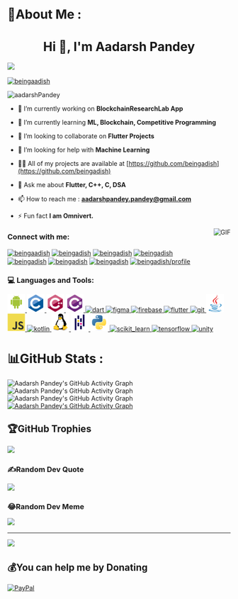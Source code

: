 # 💫About Me :

<h1 align="center">Hi 👋, I'm Aadarsh Pandey</h1>

<img src="https://readme-typing-svg.herokuapp.com?font=Algerians&color=F07C3D&width=500&lines=A+passionate+Flutter+developer+from+India+😊">


<p align="left"> <a href="https://twitter.com/beingaadish" target="blank"><img src="https://img.shields.io/twitter/follow/beingaadish?logo=twitter&style=for-the-badge" alt="beingaadish" /></a> </p>

<img src="https://komarev.com/ghpvc/?username=beingadish&label=visiters&color=orange&style=flat" alt="aadarshPandey" />

- 🔭 I’m currently working on **BlockchainResearchLab App**

- 🌱 I’m currently learning **ML, Blockchain, Competitive Programming**

- 👯 I’m looking to collaborate on **Flutter Projects**

- 🤝 I’m looking for help with **Machine Learning**

- 👨‍💻 All of my projects are available at [https://github.com/beingadish](https://github.com/beingadish)

- 💬 Ask me about **Flutter, C++, C, DSA**

- 📫 How to reach me : **aadarshpandey.pandey@gmail.com**

- ⚡ Fun fact **I am Omnivert.**

<img align ="right" alt="GIF" height="70px" src="https://octodex.github.com/images/daftpunktocat-guy.gif" />

<h3 align="left">Connect with me:</h3>
<p align="left">
<a href="https://twitter.com/beingaadish" target="blank"><img align="center" src="https://raw.githubusercontent.com/rahuldkjain/github-profile-readme-generator/master/src/images/icons/Social/twitter.svg" alt="beingaadish" height="30" width="40" /></a>
<a href="https://linkedin.com/in/beingadish" target="blank"><img align="center" src="https://raw.githubusercontent.com/rahuldkjain/github-profile-readme-generator/master/src/images/icons/Social/linked-in-alt.svg" alt="beingadish" height="30" width="40" /></a>
<a href="https://instagram.com/beingadish" target="blank"><img align="center" src="https://raw.githubusercontent.com/rahuldkjain/github-profile-readme-generator/master/src/images/icons/Social/instagram.svg" alt="beingadish" height="30" width="40" /></a>
<a href="https://www.codechef.com/users/beingadish" target="blank"><img align="center" src="https://cdn.jsdelivr.net/npm/simple-icons@3.1.0/icons/codechef.svg" alt="beingadish" height="30" width="40" /></a>
<a href="https://www.hackerrank.com/aadarshpandey_p1" target="blank"><img align="center" src="https://raw.githubusercontent.com/rahuldkjain/github-profile-readme-generator/master/src/images/icons/Social/hackerrank.svg" alt="beingadish" height="30" width="40" /></a>
<a href="https://codeforces.com/profile/beingadish" target="blank"><img align="center" src="https://raw.githubusercontent.com/rahuldkjain/github-profile-readme-generator/master/src/images/icons/Social/codeforces.svg" alt="beingadish" height="30" width="40" /></a>
<a href="https://www.leetcode.com/beingadish" target="blank"><img align="center" src="https://raw.githubusercontent.com/rahuldkjain/github-profile-readme-generator/master/src/images/icons/Social/leet-code.svg" alt="beingadish" height="30" width="40" /></a>
<a href="https://auth.geeksforgeeks.org/user/beingadish/profile" target="blank"><img align="center" src="https://raw.githubusercontent.com/rahuldkjain/github-profile-readme-generator/master/src/images/icons/Social/geeks-for-geeks.svg" alt="beingadish/profile" height="30" width="40" /></a>
</p>
<h3 align="left">💻 Languages and Tools:</h3>
<p align="left"> <a href="https://developer.android.com" target="_blank" rel="noreferrer"> <img src="https://raw.githubusercontent.com/devicons/devicon/master/icons/android/android-original-wordmark.svg" alt="android" width="40" height="40"/> </a> <a href="https://www.cprogramming.com/" target="_blank" rel="noreferrer"> <img src="https://raw.githubusercontent.com/devicons/devicon/master/icons/c/c-original.svg" alt="c" width="40" height="40"/> </a> <a href="https://www.w3schools.com/cpp/" target="_blank" rel="noreferrer"> <img src="https://raw.githubusercontent.com/devicons/devicon/master/icons/cplusplus/cplusplus-original.svg" alt="cplusplus" width="40" height="40"/> </a> <a href="https://www.w3schools.com/cs/" target="_blank" rel="noreferrer"> <img src="https://raw.githubusercontent.com/devicons/devicon/master/icons/csharp/csharp-original.svg" alt="csharp" width="40" height="40"/> </a> <a href="https://dart.dev" target="_blank" rel="noreferrer"> <img src="https://www.vectorlogo.zone/logos/dartlang/dartlang-icon.svg" alt="dart" width="40" height="40"/> </a> <a href="https://www.figma.com/" target="_blank" rel="noreferrer"> <img src="https://www.vectorlogo.zone/logos/figma/figma-icon.svg" alt="figma" width="40" height="40"/> </a> <a href="https://firebase.google.com/" target="_blank" rel="noreferrer"> <img src="https://www.vectorlogo.zone/logos/firebase/firebase-icon.svg" alt="firebase" width="40" height="40"/> </a> <a href="https://flutter.dev" target="_blank" rel="noreferrer"> <img src="https://www.vectorlogo.zone/logos/flutterio/flutterio-icon.svg" alt="flutter" width="40" height="40"/> </a> <a href="https://git-scm.com/" target="_blank" rel="noreferrer"> <img src="https://www.vectorlogo.zone/logos/git-scm/git-scm-icon.svg" alt="git" width="40" height="40"/> </a> <a href="https://www.java.com" target="_blank" rel="noreferrer"> <img src="https://raw.githubusercontent.com/devicons/devicon/master/icons/java/java-original.svg" alt="java" width="40" height="40"/> </a> <a href="https://developer.mozilla.org/en-US/docs/Web/JavaScript" target="_blank" rel="noreferrer"> <img src="https://raw.githubusercontent.com/devicons/devicon/master/icons/javascript/javascript-original.svg" alt="javascript" width="40" height="40"/> </a> <a href="https://kotlinlang.org" target="_blank" rel="noreferrer"> <img src="https://www.vectorlogo.zone/logos/kotlinlang/kotlinlang-icon.svg" alt="kotlin" width="40" height="40"/> </a> <a href="https://www.linux.org/" target="_blank" rel="noreferrer"> <img src="https://raw.githubusercontent.com/devicons/devicon/master/icons/linux/linux-original.svg" alt="linux" width="40" height="40"/> </a> <a href="https://pandas.pydata.org/" target="_blank" rel="noreferrer"> <img src="https://raw.githubusercontent.com/devicons/devicon/2ae2a900d2f041da66e950e4d48052658d850630/icons/pandas/pandas-original.svg" alt="pandas" width="40" height="40"/> </a> <a href="https://www.python.org" target="_blank" rel="noreferrer"> <img src="https://raw.githubusercontent.com/devicons/devicon/master/icons/python/python-original.svg" alt="python" width="40" height="40"/> </a> <a href="https://scikit-learn.org/" target="_blank" rel="noreferrer"> <img src="https://upload.wikimedia.org/wikipedia/commons/0/05/Scikit_learn_logo_small.svg" alt="scikit_learn" width="40" height="40"/> </a> <a href="https://www.tensorflow.org" target="_blank" rel="noreferrer"> <img src="https://www.vectorlogo.zone/logos/tensorflow/tensorflow-icon.svg" alt="tensorflow" width="40" height="40"/> </a> <a href="https://unity.com/" target="_blank" rel="noreferrer"> <img src="https://www.vectorlogo.zone/logos/unity3d/unity3d-icon.svg" alt="unity" width="40" height="40"/> </a> </p>

# 📊GitHub Stats :
![Aadarsh Pandey's GitHub Activity Graph](https://github-readme-stats.vercel.app/api?username=beingadish&theme=highcontrast&hide_border=true&include_all_commits=false&count_private=true)<br/>
![Aadarsh Pandey's GitHub Activity Graph](https://github-readme-streak-stats.herokuapp.com/?user=beingadish&theme=highcontrast&hide_border=true)<br/>
![Aadarsh Pandey's GitHub Activity Graph](https://github-readme-stats.vercel.app/api/top-langs/?username=beingadish&theme=highcontrast&hide_border=true&include_all_commits=false&count_private=true&layout=compact)
[![Aadarsh Pandey's GitHub Activity Graph](https://activity-graph.herokuapp.com/graph?username=beingadish&theme=xcode&hide_border=true)<br/>](https://github.com/beingadish)

## 🏆GitHub Trophies
![](https://github-profile-trophy.vercel.app/?username=beingadish&theme=darkhub&no-frame=true&no-bg=false&margin-w=4)

### ✍️Random Dev Quote
![](https://quotes-github-readme.vercel.app/api?type=horizontal&theme=merko)

### 😂Random Dev Meme
<img src="https://random-memer.herokuapp.com/" width="512px"/>

---
[![](https://visitcount.itsvg.in/api?id=beingadish&icon=6&color=12)](https://visitcount.itsvg.in)

  ## 💰You can help me by Donating
  [![PayPal](https://img.shields.io/badge/PayPal-00457C?style=for-the-badge&logo=paypal&logoColor=white)](https://paypal.me/beingadish) 

  <!-- Proudly created with GPRM ( https://gprm.itsvg.in ) -->
  
